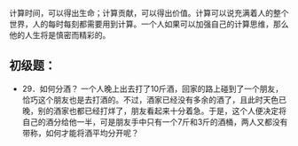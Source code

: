 计算时间，可以得出生命；计算贡献，可以得出价值。计算可以说充满着人的整个世界，人的每时每刻都需要用到计算。一个人如果可以加强自己的计算思维，那么他的人生将是慎密而精彩的。


## 初级题：
* 29．如何分酒？
一个人晚上出去打了10斤酒，回家的路上碰到了一个朋友，恰巧这个朋友也是去打酒的。不过，酒家已经没有多余的酒了，且此时天色已晚，别的酒家也都已经打烊了，朋友看起来十分着急。于是，这个人便决定将自己的酒分给他一半，可是朋友手中只有一个7斤和3斤的酒桶，两人又都没有带称，如何才能将酒平均分开呢？
